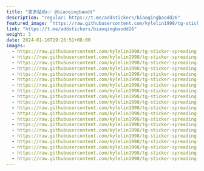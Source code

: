 ```yaml
---
title: "更多贴纸👉 @biaoqingbaodd"
description: "regular: https://t.me/addstickers/biaoqingbaodd26"
featured_image: "https://raw.githubusercontent.com/kylelin1998/tg-sticker-spreading-worldwide-images/main/img/8b776dd1-011b-4a9f-b0c4-764ec7a47f2c.jpg"
link: "https://t.me/addstickers/biaoqingbaodd26"
weight: 3
date: 2024-01-16T19:26:51+08:00
images:
  - https://raw.githubusercontent.com/kylelin1998/tg-sticker-spreading-worldwide-images/main/img/8b776dd1-011b-4a9f-b0c4-764ec7a47f2c.jpg
  - https://raw.githubusercontent.com/kylelin1998/tg-sticker-spreading-worldwide-images/main/img/a1c11ed4-6f3d-4a93-b36f-c747bef404f3.jpg
  - https://raw.githubusercontent.com/kylelin1998/tg-sticker-spreading-worldwide-images/main/img/ddb1437f-871d-4623-8510-4c3444aa5105.jpg
  - https://raw.githubusercontent.com/kylelin1998/tg-sticker-spreading-worldwide-images/main/img/fa74701c-133a-4bbd-a404-1bedfebc7792.jpg
  - https://raw.githubusercontent.com/kylelin1998/tg-sticker-spreading-worldwide-images/main/img/0e002416-248a-4f82-b8d5-47bea3b8ffd5.jpg
  - https://raw.githubusercontent.com/kylelin1998/tg-sticker-spreading-worldwide-images/main/img/8449a397-d54b-4ff8-a8d0-2971eda2c72d.jpg
  - https://raw.githubusercontent.com/kylelin1998/tg-sticker-spreading-worldwide-images/main/img/11c56406-f57d-4e4f-8104-1d69cf868c94.jpg
  - https://raw.githubusercontent.com/kylelin1998/tg-sticker-spreading-worldwide-images/main/img/2e0c181a-8f8c-4be7-ba40-5376daf8b0ab.jpg
  - https://raw.githubusercontent.com/kylelin1998/tg-sticker-spreading-worldwide-images/main/img/d4d9c4af-0016-48f0-ab1b-2f63f3262fff.jpg
  - https://raw.githubusercontent.com/kylelin1998/tg-sticker-spreading-worldwide-images/main/img/42f2807d-23c1-41a7-94bb-b0c9d6325ba2.jpg
  - https://raw.githubusercontent.com/kylelin1998/tg-sticker-spreading-worldwide-images/main/img/80e26ffb-3776-42b0-af87-3529f9d982d0.jpg
  - https://raw.githubusercontent.com/kylelin1998/tg-sticker-spreading-worldwide-images/main/img/dd04786d-2081-47e5-9219-07e0e10fd5e1.jpg
  - https://raw.githubusercontent.com/kylelin1998/tg-sticker-spreading-worldwide-images/main/img/4424aa21-6a11-40e7-98a8-1744b726d88f.jpg
  - https://raw.githubusercontent.com/kylelin1998/tg-sticker-spreading-worldwide-images/main/img/83dfda3c-32ec-451d-8f17-ac2bb05f42aa.jpg
  - https://raw.githubusercontent.com/kylelin1998/tg-sticker-spreading-worldwide-images/main/img/01e84d90-e32d-4a8a-99ef-48cb327b7e65.jpg
  - https://raw.githubusercontent.com/kylelin1998/tg-sticker-spreading-worldwide-images/main/img/47763326-8321-4d79-85f1-82295a40ebfc.jpg
  - https://raw.githubusercontent.com/kylelin1998/tg-sticker-spreading-worldwide-images/main/img/1de51456-4198-4ba1-bbae-abe0b541324a.jpg
  - https://raw.githubusercontent.com/kylelin1998/tg-sticker-spreading-worldwide-images/main/img/f005145a-2f90-4af6-9fa1-641d4831741d.jpg
  - https://raw.githubusercontent.com/kylelin1998/tg-sticker-spreading-worldwide-images/main/img/c5bf88c6-376b-40ac-b756-d06ed5ba9e42.jpg
  - https://raw.githubusercontent.com/kylelin1998/tg-sticker-spreading-worldwide-images/main/img/20078217-e777-4981-ad22-57215fa084b2.jpg
---
```

